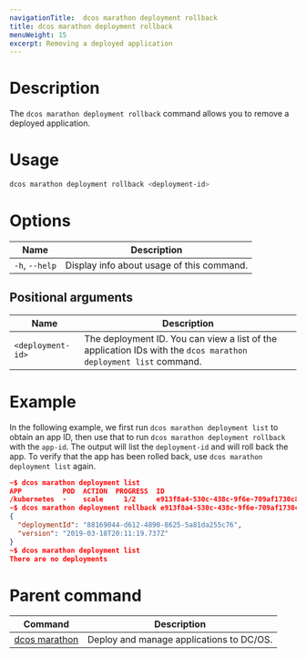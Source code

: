 ```yaml
---
navigationTitle:  dcos marathon deployment rollback
title: dcos marathon deployment rollback
menuWeight: 15
excerpt: Removing a deployed application
---
```


# Description

The `dcos marathon deployment rollback` command allows you to remove a deployed application.

# Usage

```bash
dcos marathon deployment rollback <deployment-id>
```

# Options

| Name |  Description |
|---------|-------------|
| `-h`, `--help` | Display info about usage of this command. |

## Positional arguments

| Name |  Description |
|---------|-------------|
| `<deployment-id>`   |  The deployment ID. You can view a list of the application IDs with the `dcos marathon deployment list` command. |



# Example

In the following example, we first run `dcos marathon deployment list` to obtain an app ID, then use that to run `dcos marathon deployment rollback` with the `app-id`. The output will list the `deployment-id` and will roll back the app. To verify that the app has been rolled back, use `dcos marathon deployment list` again.

```json
~$ dcos marathon deployment list
APP          POD  ACTION  PROGRESS  ID
/kubernetes  -    scale     1/2     e913f8a4-530c-438c-9f6e-709af1730c84
~$ dcos marathon deployment rollback e913f8a4-530c-438c-9f6e-709af1730c84
{
  "deploymentId": "88169044-d612-4890-8625-5a81da255c76",
  "version": "2019-03-18T20:11:19.737Z"
}
~$ dcos marathon deployment list
There are no deployments
```

# Parent command

| Command | Description |
|---------|-------------|
| [dcos marathon](/mesosphere/dcos/2.1/cli/command-reference/dcos-marathon/) | Deploy and manage applications to DC/OS. |
